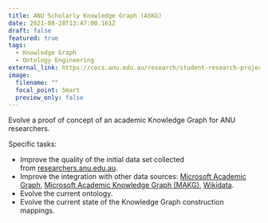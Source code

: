 ```yaml
---
title: ANU Scholarly Knowledge Graph (ASKG)
date: 2021-08-28T13:47:00.161Z
draft: false
featured: true
tags:
  - Knowledge Graph
  - Ontology Engineering
external_link: https://cecs.anu.edu.au/research/student-research-projects/anu-scholarly-knowledge-graph-askg
image:
  filename: ""
  focal_point: Smart
  preview_only: false
---
```

Evolve a proof of concept of an academic Knowledge Graph for ANU researchers.

Specific tasks:

* Improve the quality of the initial data set collected from [researchers.anu.edu.au](https://researchers.anu.edu.au/researchers).
* Improve the integration with other data sources: [Microsoft Academic Graph](https://www.microsoft.com/en-us/research/project/microsoft-academic-graph/), [Microsoft Academic Knowledge Graph (MAKG)](https://makg.org/), [Wikidata](https://query.wikidata.org/).
* Evolve the current ontology.
* Evolve the current state of the Knowledge Graph construction mappings.